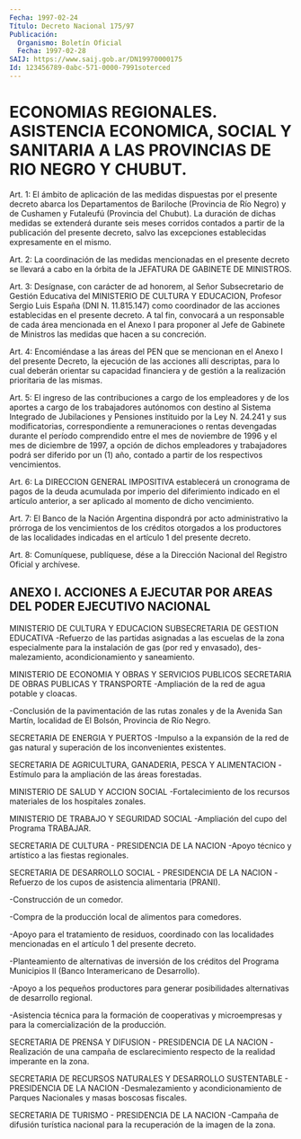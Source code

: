 ```yaml
---
Fecha: 1997-02-24
Título: Decreto Nacional 175/97
Publicación:
  Organismo: Boletín Oficial
  Fecha: 1997-02-28
SAIJ: https://www.saij.gob.ar/DN19970000175
Id: 123456789-0abc-571-0000-7991soterced
---
```

# ECONOMIAS REGIONALES. ASISTENCIA ECONOMICA, SOCIAL Y SANITARIA A LAS PROVINCIAS DE RIO NEGRO Y CHUBUT.

<a id="1"></a>
Art. 1: El ámbito de aplicación de las medidas dispuestas por el  presente  decreto    abarca   los  Departamentos  de  Bariloche (Provincia de Río Negro) y de Cushamen  y  Futaleufú (Provincia del Chubut).  La duración de dichas medidas se extenderá  durante  seis meses corridos  contados  a  partir  de la publicación del presente decreto,  salvo  las excepciones establecidas  expresamente  en  el mismo.

<a id="2"></a>
Art. 2: La coordinación  de las medidas mencionadas en el presente decreto se llevará a cabo en  la  órbita de la JEFATURA DE GABINETE DE MINISTROS.

<a id="3"></a>
Art. 3: Desígnase, con carácter de ad honorem, al Señor Subsecretario de Gestión Educativa  del  MINISTERIO  DE  CULTURA  Y EDUCACION,  Profesor  Sergio  Luis  España (DNI N. 11.815.147) como coordinador de las acciones establecidas en el  presente decreto. A tal fin, convocará a un responsable de cada área  mencionada  en el Anexo  I para proponer al Jefe de Gabinete de Ministros las medidas que hacen a su concreción.

<a id="4"></a>
Art. 4: Encomiéndase  a  las áreas del PEN que se mencionan en el Anexo I del presente Decreto,  la  ejecución  de  las acciones allí descriptas, para lo cual deberán orientar su capacidad financiera y de  gestión  a  la  realización    prioritaria  de  las  mismas.

<a id="5"></a>
Art. 5: El ingreso de las contribuciones a cargo de los empleadores y de los aportes a cargo de los trabajadores  autónomos con  destino  al  Sistema  Integrado  de  Jubilaciones  y Pensiones instituido por la Ley N. 24.241 y sus modificatorias, correspondiente  a  remuneraciones  o rentas devengadas durante  el período comprendido entre el mes de noviembre  de  1996 y el mes de diciembre  de  1997, a opción de dichos empleadores y  trabajadores podrá ser diferido  por  un  (1)  año,  contado  a  partir  de  los respectivos vencimientos.

<a id="6"></a>
Art.  6: La DIRECCION GENERAL IMPOSITIVA establecerá un cronograma de pagos  de  la  deuda  acumulada  por  imperio  del  diferimiento indicado  en  el  artículo  anterior, a ser aplicado al momento  de dicho vencimiento.

<a id="7"></a>
Art.  7:  El  Banco de la Nación  Argentina  dispondrá  por  acto administrativo la  prórroga  de  los  vencimientos  de los créditos otorgados  a  los  productores de las localidades indicadas  en  el artículo 1 del presente decreto.

<a id="8"></a>
Art. 8: Comuníquese, publíquese, dése  a la Dirección Nacional del Registro  Oficial y archívese.

## ANEXO I. ACCIONES A EJECUTAR POR AREAS DEL PODER EJECUTIVO NACIONAL

<a id="1"></a>
MINISTERIO DE CULTURA Y EDUCACION SUBSECRETARIA DE GESTION EDUCATIVA -Refuerzo de las partidas asignadas  a  las  escuelas  de  la  zona especialmente  para la instalación de gas (por red y envasado), des- malezamiento, acondicionamiento y saneamiento.

MINISTERIO DE ECONOMIA Y OBRAS Y SERVICIOS PUBLICOS SECRETARIA DE OBRAS PUBLICAS Y TRANSPORTE -Ampliación de la red de agua potable y cloacas.

-Conclusión de la  pavimentación  de  las  rutas  zonales  y  de la Avenida  San Martín, localidad de El Bolsón, Provincia de Río Negro.

SECRETARIA DE ENERGIA Y PUERTOS -Impulso a  la  expansión  de la red de gas natural y superación de los inconvenientes existentes.

SECRETARIA  DE  AGRICULTURA,  GANADERIA,    PESCA   Y  ALIMENTACION -Estímulo para la ampliación de las áreas forestadas.

MINISTERIO DE SALUD Y ACCION SOCIAL -Fortalecimiento  de  los  recursos  materiales  de  los hospitales zonales.

MINISTERIO DE TRABAJO Y SEGURIDAD SOCIAL -Ampliación del cupo del Programa TRABAJAR.

SECRETARIA DE CULTURA - PRESIDENCIA DE LA NACION -Apoyo técnico y artístico a las fiestas regionales.

SECRETARIA   DE  DESARROLLO  SOCIAL  -  PRESIDENCIA  DE  LA  NACION -Refuerzo de los cupos de asistencia alimentaria (PRANI).

-Construcción de un comedor.

-Compra  de  la   producción  local  de  alimentos  para  comedores.

-Apoyo  para  el  tratamiento   de  residuos,  coordinado  con  las localidades  mencionadas  en el artículo  1  del  presente  decreto.

-Planteamiento de alternativas  de  inversión  de  los créditos del Programa    Municipios  II  (Banco  Interamericano  de  Desarrollo).

-Apoyo  a  los  pequeños  productores  para  generar  posibilidades alternativas de desarrollo regional.

-Asistencia técnica para la formación de cooperativas y microempresas    y   para  la  comercialización  de  la  producción.

SECRETARIA  DE  PRENSA  Y  DIFUSION  -  PRESIDENCIA  DE  LA  NACION -Realización de una  campaña  de  esclarecimiento  respecto  de  la realidad imperante en la zona.

SECRETARIA   DE  RECURSOS  NATURALES  Y  DESARROLLO  SUSTENTABLE  - PRESIDENCIA DE LA NACION -Desmalezamiento  y acondicionamiento de Parques Nacionales y masas boscosas fiscales.

SECRETARIA DE TURISMO - PRESIDENCIA DE LA NACION -Campaña de difusión  turística nacional para la recuperación de la imagen de la zona.